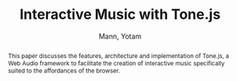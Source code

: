 --- 
title: "Interactive Music with Tone.js" 
abstract: "This paper discusses the features, architecture and implementation of Tone.js, a Web Audio framework to facilitate the creation of interactive music specifically suited to the affordances of the browser." 
address: "Paris" 
author: "Mann, Yotam"
webAuthor: "Yotam Mann" 
booktitle: "Proceedings of the International Web Audio Conference" 
editor: "Goldszmidt, Samuel and Schnell, Norbert and Saiz, Victor and Matuszewski, Benjamin" 
month: "Proceedings of the International Web Audio Conference"
pages: "" 
publisher: "IRCAM" 
series: "WAC '15"
track: "Paper"  
year: "2015" 
id: "2015_40" 
tags: year2015
media: https://medias.ircam.fr/x9d4352 
pdflink: /_data/papers/pdf/2015/2015_40.pdf
ISSN: 2663-5844
---